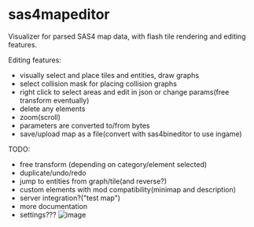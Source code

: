 # sas4mapeditor
Visualizer for parsed SAS4 map data, with flash tile rendering and editing features.

Editing features:

- visually select and place tiles and entities, draw graphs
- select collision mask for placing collision graphs
- right click to select areas and edit in json or change params(free transform eventually)
- delete any elements 
- zoom(scroll)
- parameters are converted to/from bytes
- save/upload map as a file(convert with sas4bineditor to use ingame)<br>

TODO:

- free transform (depending on category/element selected)
- duplicate/undo/redo
- jump to entities from graph/tile(and reverse?)
- custom elements with mod compatibility(minimap and description)
- server integration?("test map")
- more documentation
- settings???
![image](https://user-images.githubusercontent.com/46906537/216474891-110623c1-22bb-4994-835f-0bd4aee89abe.png)

